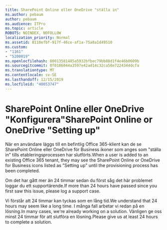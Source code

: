 ```yaml
---
title: SharePoint Online eller OneDrive "ställa in"
ms.author: pebaum
author: pebaum
ms.audience: ITPro
ms.topic: article
ROBOTS: NOINDEX, NOFOLLOW
localization_priority: Normal
ms.assetid: 8110efbf-917f-46ce-af1a-75a8a1d49510
ms.custom:
- "1161"
- "5200019"
ms.openlocfilehash: 80013581485a5932bfbec79bb88d1f4e46b0609b
ms.sourcegitcommit: 0f0186044a3597e42ad14c32ca58e7224344dcfa
ms.translationtype: MT
ms.contentlocale: sv-SE
ms.lasthandoff: 12/15/2019
ms.locfileid: "40053747"
---
```

# <a name="sharepoint-online-or-onedrive-setting-up"></a><span data-ttu-id="748ef-102">SharePoint Online eller OneDrive "Konfigurera"</span><span class="sxs-lookup"><span data-stu-id="748ef-102">SharePoint Online or OneDrive "Setting up"</span></span>

<span data-ttu-id="748ef-103">När en användare läggs till en befintlig Office 365-klient kan de se SharePoint Online eller OneDrive för Business ikoner som anges som "ställa in" tills etableringsprocessen har slutförts.</span><span class="sxs-lookup"><span data-stu-id="748ef-103">When a user is added to an existing Office 365 tenant, they may see the SharePoint Online or OneDrive for Business icons listed as "Setting up" until the provisioning process has been completed.</span></span>

<span data-ttu-id="748ef-104">Om det har gått mer än 24 timmar sedan du först såg det här problemet loggar du ett supportärende.</span><span class="sxs-lookup"><span data-stu-id="748ef-104">If more than 24 hours have passed since you first saw this issue, please log a support case.</span></span>

<span data-ttu-id="748ef-105">Vi förstår att 24 timmar kan tyckas som en lång tid.</span><span class="sxs-lookup"><span data-stu-id="748ef-105">We understand that 24 hours may seem like a long time.</span></span> <span data-ttu-id="748ef-106">I många fall arbetar vi redan på en lösning.</span><span class="sxs-lookup"><span data-stu-id="748ef-106">In many cases, we're already working on a solution.</span></span> <span data-ttu-id="748ef-107">Vänligen ge oss minst 24 timmar för att slutföra en lösning.</span><span class="sxs-lookup"><span data-stu-id="748ef-107">Please give us at least 24 hours to complete a solution.</span></span>

